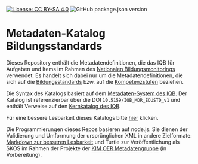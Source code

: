 [![License: CC BY-SA 4.0](https://img.shields.io/badge/License-CC%20BY--SA%204.0-lightgrey.svg)](https://creativecommons.org/licenses/by-sa/4.0/)
![GitHub package.json version](https://img.shields.io/github/package-json/v/iqb-berlin/mdc-educational-standards?style=flat-square)

# Metadaten-Katalog Bildungsstandards

Dieses Repository enthält die Metadatendefinitionen, die das IQB für Aufgaben und Items im Rahmen des [Nationalen Bildungsmonitorings](https://www.kmk.org/themen/qualitaetssicherung-in-schulen/bildungsmonitoring.html) verwendet. Es handelt sich dabei nur um die Metadatendefinitionen, die sich auf die [Bildungsstandards](https://www.iqb.hu-berlin.de/bista) bzw. auf die [Kompetenzstufen](https://www.iqb.hu-berlin.de/bista/ksm/) beziehen.

Die Syntax des Katalogs basiert auf dem [Metadaten-System des IQB](https://github.com/iqb-berlin/mdc-schemadefinition). Der Katalog ist referenzierbar über die DOI `10.5159/IQB_MDR_EDUSTD_v1` und enthält Verweise auf den [Kernkatalog des IQB](https://doi.org/10.5159/IQB_MDR_Core_v1).   

Für eine bessere Lesbarkeit dieses Katalogs bitte [hier](docs/catalog.md) klicken.

Die Programmierungen dieses Repos basieren auf node.js. Sie dienen der Validierung und Umformung der ursprünglichen XML in andere Zielformate: [Markdown zur besseren Lesbarkeit](docs/catalog.md) und Turtle zur Veröffentlichung als SKOS im Rahmen der Projekte der [KIM OER Metadatengruppe](https://wiki.dnb.de/display/DINIAGKIM/OER-Metadatengruppe) (in Vorbereitung).

